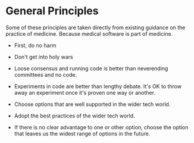 # General Principles

Some of these principles are taken directly from existing guidance on the practice of medicine. Because medical software is part of medicine.

* First, do no harm

* Don't get into holy wars

* Loose consensus and running code is better than neverending committees and no code.

* Experiments in code are better than lengthy debate. It's OK to throw away an experiment once it's proven one way or another.

* Choose options that are well supported in the wider tech world.

* Adopt the best practices of the wider tech world.

* If there is no clear advantage to one or other option, choose the option that leaves us the widest range of options in the future.
